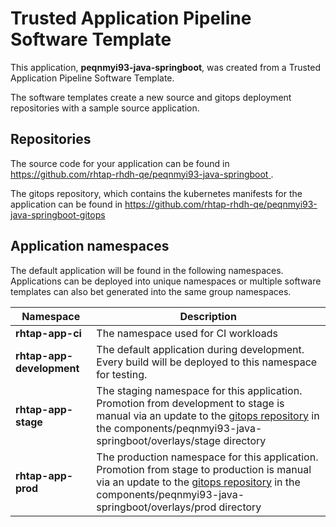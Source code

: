 # Trusted Application Pipeline Software Template

This application, **peqnmyi93-java-springboot**, was created from a Trusted Application Pipeline Software Template.

The software templates create a new source and gitops deployment repositories with a sample source application. 

## Repositories

The source code for your application can be found in [https://github.com/rhtap-rhdh-qe/peqnmyi93-java-springboot ](https://github.com/rhtap-rhdh-qe/peqnmyi93-java-springboot ).
 
The gitops repository, which contains the kubernetes manifests for the application can be found in 
[https://github.com/rhtap-rhdh-qe/peqnmyi93-java-springboot-gitops ](https://github.com/rhtap-rhdh-qe/peqnmyi93-java-springboot-gitops ) 

## Application namespaces 

The default application will be found in the following namespaces. Applications can be deployed into unique namespaces or multiple software templates can also bet generated into the same group namespaces.  

|  Namespace   |  Description   |  
| -------- | -------- |
| **rhtap-app-ci** | The namespace used for CI workloads |
| **rhtap-app-development** | The default application during development. Every build will be deployed to this namespace for testing. |
| **rhtap-app-stage** | The staging namespace for this application. Promotion from development to stage is manual via an update to the [gitops repository](https://github.com/rhtap-rhdh-qe/peqnmyi93-java-springboot-gitops ) in the components/peqnmyi93-java-springboot/overlays/stage directory |
| **rhtap-app-prod** | The production namespace for this application. Promotion from stage to production is manual via an update to the [gitops repository](https://github.com/rhtap-rhdh-qe/peqnmyi93-java-springboot-gitops ) in the components/peqnmyi93-java-springboot/overlays/prod directory |